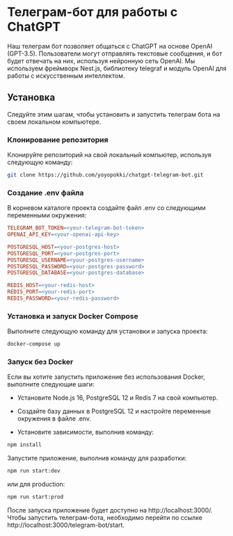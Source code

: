 # Телеграм-бот для работы с ChatGPT
Наш телеграм бот позволяет общаться с ChatGPT на основе OpenAI (GPT-3.5). Пользователи могут отправлять текстовые сообщения, и бот будет отвечать на них, используя нейронную сеть OpenAI. Мы используем фреймворк Nest.js, библиотеку telegraf и модуль OpenAI для работы с искусственным интеллектом.

## Установка
Следуйте этим шагам, чтобы установить и запустить телеграм бота на своем локальном компьютере.

### Клонирование репозитория
Клонируйте репозиторий на свой локальный компьютер, используя следующую команду:

```bash
git clone https://github.com/yoyopokki/chatgpt-telegram-bot.git
```

### Создание .env файла
В корневом каталоге проекта создайте файл .env со следующими переменными окружения:

```makefile
TELEGRAM_BOT_TOKEN=<your-telegram-bot-token>
OPENAI_API_KEY=<your-openai-api-key>

POSTGRESQL_HOST=<your-postgres-host>
POSTGRESQL_PORT=<your-postgres-port>
POSTGRESQL_USERNAME=<your-postgres-username>
POSTGRESQL_PASSWORD=<your-postgres-password>
POSTGRESQL_DATABASE=<your-postgres-database>

REDIS_HOST=<your-redis-host>
REDIS_PORT=<your-redis-port>
REDIS_PASSWORD=<your-redis-password>
```

### Установка и запуск Docker Compose
Выполните следующую команду для установки и запуска проекта:

```bash
docker-compose up
```

### Запуск без Docker
Если вы хотите запустить приложение без использования Docker, выполните следующие шаги:

- Установите Node.js 16, PostgreSQL 12 и Redis 7 на свой компьютер.

- Создайте базу данных в PostgreSQL 12 и настройте переменные окружения в файле .env.

- Установите зависимости, выполнив команду:

```bash
npm install
```
Запустите приложение, выполнив команду для разработки:

```bash
npm run start:dev
```

или для production:

```bash
npm run start:prod
```

После запуска приложение будет доступно на http://localhost:3000/.
Чтобы запустить телеграм-бота, необходимо перейти по ссылке http://localhost:3000/telegram-bot/start.
